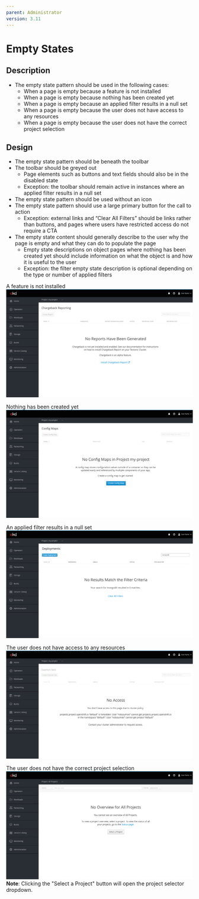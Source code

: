 ```yaml
---
parent: Administrator
version: 3.11
---
```


# Empty States

## Description
* The empty state pattern should be used in the following cases:
  * When a page is empty because a feature is not installed
  * When a page is empty because nothing has been created yet
  * When a page is empty because an applied filter results in a null set
  * When a page is empty because the user does not have access to any resources
  * When a page is empty because the user does not have the correct project selection

## Design
* The empty state pattern should be beneath the toolbar
* The toolbar should be greyed out
  * Page elements such as buttons and text fields should also be in the disabled state
  * Exception: the toolbar should remain active in instances where an applied filter results in a null set
* The empty state pattern should be used without an icon
* The empty state pattern should use a large primary button for the call to action
  * Exception: external links and “Clear All Filters” should be links rather than buttons, and pages where users have restricted access do not require a CTA
* The empty state content should generally describe to the user why the page is empty and what they can do to populate the page
  * Empty state descriptions on object pages where nothing has been created yet should include information on what the object is and how it is useful to the user
  * Exception: the filter empty state description is optional depending on the type or number of applied filters


A feature is not installed
![feature](img/ES_feature.png)

Nothing has been created yet
![create](img/ES_create.png)

An applied filter results in a null set
![filter](img/ES_filter.png)

The user does not have access to any resources
![access](img/ES_access.png)

The user does not have the correct project selection
![access](img/ES_overview.png)
**Note**: Clicking the "Select a Project" button will open the project selector dropdown.
